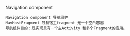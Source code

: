 
Navigation component
```
Navigation component 导航组件
NavHostFragment 导航宿主fragment 是一个空白容器
导航组件目的：是实现具有一个主Activity 和多个Fragment的应用。


```
